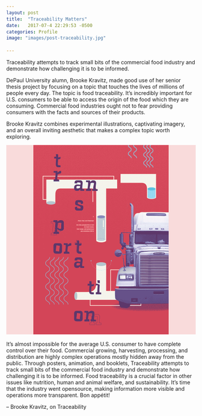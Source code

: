 ```yaml
---
layout: post
title:  "Traceability Matters"
date:   2017-07-4 22:29:53 -0500
categories: Profile
image: "images/post-traceability.jpg"

---
```

<span class="quote">Traceability attempts to track small bits of the commercial food industry and demonstrate how challenging it is to be informed.</span>

DePaul University alumn, Brooke Kravitz, made good use of her senior thesis project by focusing on a topic that touches the lives of millions of people every day.  The topic is food traceability. It’s incredibly important for U.S. consumers to be able to access the origin of the food which they are consuming. Commercial food industries ought not to fear providing consumers with the facts and sources of their products.

Brooke Kravitz combines experimental illustrations, captivating imagery, and an overall inviting aesthetic that makes a complex topic worth exploring.

<img class="wideimage" src="/../images/post-traceability-1.gif">


<figcaption>

It’s almost impossible for the average U.S. consumer to have complete control over their food. Commercial growing, harvesting, processing, and distribution are highly complex operations mostly hidden away from the public. Through posters, animation, and booklets, Traceability attempts to track small bits of the commercial food industry and demonstrate how challenging it is to be informed. Food traceability is a crucial factor in other issues like nutrition, human and animal welfare, and sustainability. It’s time that the industry went opensource, making information more visible and operations more transparent. Bon appétit!


– Brooke Kravitz, on Traceability

</figcaption>

